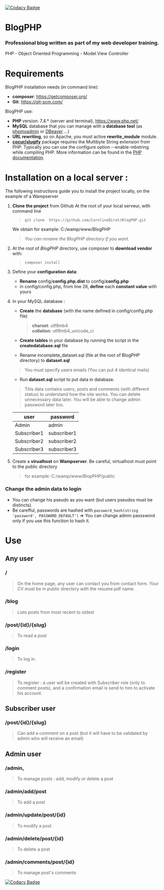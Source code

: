 [![Codacy Badge](https://api.codacy.com/project/badge/Grade/8044d672c24c4334b6ddb7926e3ed1f4)](https://app.codacy.com/manual/CarolineDirat/BlogPHP?utm_source=github.com&utm_medium=referral&utm_content=CarolineDirat/BlogPHP&utm_campaign=Badge_Grade_Settings)

# BlogPHP

### Professional blog written as part of my web developer training.
PHP - Object Oriented Programming - Model View Controller

# Requirements

BlogPHP installation needs (in command line):
- **composer**:  https://getcomposer.org/
- **Git**: https://git-scm.com/

BlogPHP use:
- **PHP** version: 7.4.* (server and terminal), https://www.php.net/
- **MySQL** database that you can manage with a **database tool** (as [phpmyadmin](https://www.phpmyadmin.net/) or [DBeaver](https://dbeaver.io/) ...)
- **URL rewriting**, so on Apache, you must active **rewrite_module** module.
- **[cocur/slugify](https://github.com/cocur/slugify)** package requires the Multibyte String extension from PHP. Typically you can use the configure option --enable-mbstring while compiling PHP. More information can be found in the [PHP documentation](https://www.php.net/manual/en/mbstring.installation.php).


# Installation on a local server :

The following instructions guide you to install the project locally, on the example of a Wampserver

1. **Clone the project** from Github 
   At the root of your local serveur, with command line
   
   > `git clone  https://github.com/CarolineDirat/BlogPHP.git`

   We obtain for example: C:/wamp/www/BlogPHP
   > _You can rename the BlogPHP directory if you want._
   
2. At the root of _BlogPHP_ directory, use composer to **download vendor** with:
   > `composer install`

3. Define your **configuration data**:
   - **Rename** config/**config.php.dist** to config/**config.php**
   - in config/config.php, from line 26, **define** each **constant value** with yours
   
4. In your MySQL database :
   
   - **Create** the **database** (with the name defined in config/config.php file)
        > **charset**: utf8mb4  
        > **collation**: utf8mb4_unicode_ci
  
   - **Create tables** in your database by running the script in the **createdatabase.sql** file 
  
   - Rename incomplete_dataset.sql (file at the root of BlogPHP directory) to **dataset.sql**
    > You must specify users emails (You can put 4 identical mails)

   - Run **dataset.sql** script to put data in database.
   > This data contains users, posts and comments (with different status) to understand how the site works. You can delete unnecessary data later. You will be able to change admin password later too.
   
   user         |  password
   -------------| --------------
   Admin        |  admin
   Subscriber1  |  subscriber1
   Subscriber2  |  subscriber2
   Subscriber3  |  subscriber3

5. Create a **virualhost** on **Wampserver**. 
   Be careful, virtualhost must point to the public directory
   > for example: C:/wamp/www/BlopPHP/public

   
### **Change the admin data to login**
  
- You can change his pseudo as you want (but users pseudos must be distincts).
- Be carefful, passwords are hashed with `password_hash(string 'password', PASSWORD_DEFAULT')` => You can change admin passsword only if you use this function to hash it.


# Use 

## Any user
### /
> On the home page, any user can contact you from contact form.
Your CV must be in public directory with the resume.pdf name.
### /blog    
> Lists posts from most recent to oldest
### /post/{id}/{slug}
> To read a post
### /login
> To log in.
### /register
> To register : a user will be created with Subscriber role (only to comment posts), and a confirmation email is send to him to activate his account.

## Subscriber user
### /post/{id}/{slug}
> Can add a comment on a post (but it will have to be validated by admin who will receive an email)
## Admin user
### /admin, 
> To manage posts : add, modify or delete a post
### /admin/add/post
> To add a post
### /admin/update/post/{id}
> To modify a post
### /admin/delete/post/{id}
> To delete a post
### /admin/comments/post/{id}
> To manage post's comments

[![Codacy Badge](https://app.codacy.com/project/badge/Grade/25ebc61fdc9e40b7b92cab3794831cbb)](https://www.codacy.com/manual/CarolineDirat/BlogPHP?utm_source=github.com&amp;utm_medium=referral&amp;utm_content=CarolineDirat/BlogPHP&amp;utm_campaign=Badge_Grade)


